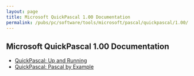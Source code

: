 ```yaml
---
layout: page
title: Microsoft QuickPascal 1.00 Documentation
permalink: /pubs/pc/software/tools/microsoft/pascal/quickpascal/1.00/
---
```


Microsoft QuickPascal 1.00 Documentation
----------------------------------------

- [QuickPascal: Up and Running](https://1drv.ms/b/s!ArcO_mFRe1Z9gqFOML1HOTUKRFZLEQ?e=KLt2jT)
- [QuickPascal: Pascal by Example](https://1drv.ms/b/s!ArcO_mFRe1Z9gqFVsisy9Gka2J_GxA?e=VZJiJ6)

